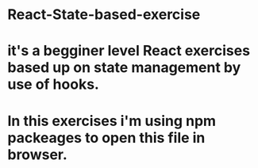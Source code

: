 # React-State-based-exercise
# it's a begginer level  React exercises based up on state management by use of hooks. 
# In this exercises i'm using npm packeages to open this file in browser.

